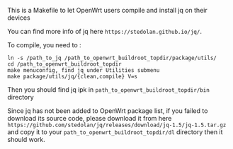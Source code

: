 This is a Makefile to let OpenWrt users compile and install jq on their devices

You can find more info of jq here `https://stedolan.github.io/jq/`.

To compile, you need to :

    ln -s /path_to_jq /path_to_openwrt_buildroot_topdir/package/utils/
    cd /path_to_openwrt_buildroot_topdir
    make menuconfig, find jq under Utilities submenu
    make package/utils/jq/{clean,compile} V=s

Then you should find jq ipk in `path_to_openwrt_buildroot_topdir/bin` directory

Since jq has not been added to OpenWrt package list, if you failed to download its source code, please download it from here `https://github.com/stedolan/jq/releases/download/jq-1.5/jq-1.5.tar.gz` and copy it to your `path_to_openwrt_buildroot_topdir/dl` directory then it should work.